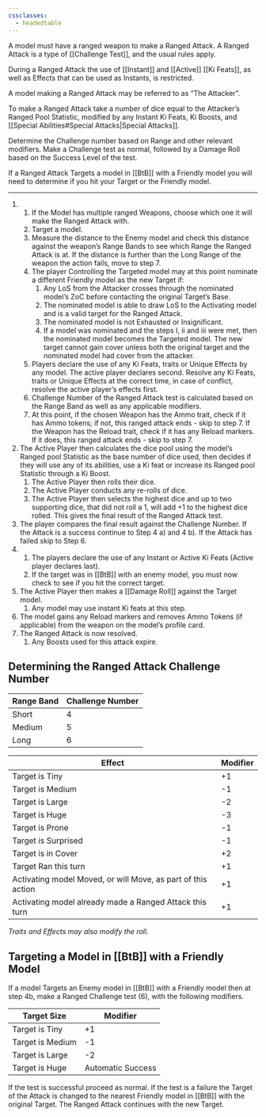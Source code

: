 ```yaml
---
cssclasses:
  - headedtable
---
```

A model must have a ranged weapon to make a Ranged Attack.
A Ranged Attack is a type of [[Challenge Test]], and the usual rules apply.

During a Ranged Attack the use of [[Instant]] and [[Active]] [[Ki Feats]], as well as Effects that can be used as Instants, is restricted.

A model making a Ranged Attack may be referred to as “The Attacker”.

To make a Ranged Attack take a number of dice equal to the Attacker’s Ranged Pool Statistic, modified by any Instant Ki Feats, Ki Boosts, and [[Special Abilities#Special Attacks|Special Attacks]].

Determine the Challenge number based on Range and other relevant modifiers.
Make a Challenge test as normal, followed by a Damage Roll based on the Success Level of the test.

If a Ranged Attack Targets a model in [[BtB]] with a Friendly model you will need to determine
if you hit your Target or the Friendly model.

---
1. 
	1. If the Model has multiple ranged Weapons, choose which one it will make the Ranged Attack with.
	2. Target a model.
	3. Measure the distance to the Enemy model and check this distance against the weapon’s Range Bands to see which Range the Ranged Attack is at.
	   If the distance is further than the Long Range of the weapon the action fails, move to step 7.
	4. The player Controlling the Targeted model may at this point nominate a different Friendly model as the new Target if:
		1. Any LoS from the Attacker crosses through the nominated model’s ZoC before contacting the original Target’s Base.
		2. The nominated model is able to draw LoS to the Activating model and is a valid target for the Ranged Attack.
		3. The nominated model is not Exhausted or Insignificant.
		4. If a model was nominated and the steps I, ii and iii were met, then the nominated model becomes the Targeted model.
		   The new target cannot gain cover unless both the original target and the nominated model had cover from the attacker.
	5. Players declare the use of any Ki Feats, traits or Unique Effects by any model. The active player declares second.
	   Resolve any Ki Feats, traits or Unique Effects at the correct time, in case of conflict, resolve the active player’s effects first.
	6. Challenge Number of the Ranged Attack test is calculated based on the Range Band as well as any applicable modifiers.
	7. At this point, if the chosen Weapon has the Ammo trait, check if it has Ammo tokens; if not, this ranged attack ends - skip to step 7.
	   If the Weapon has the Reload trait, check if it has any Reload markers. If it does, this ranged attack ends - skip to step 7.
1. The Active Player then calculates the dice pool using the model’s Ranged pool Statistic as the  base number of dice used, then decides if they will use any of its abilities, use a Ki feat or increase its Ranged pool Statistic through a Ki Boost.
	1. The Active Player then rolls their dice.
	2. The Active Player conducts any re-rolls of dice.
	3. The Active Player then selects the highest dice and up to two supporting dice, that did not roll a 1, will add +1 to the highest dice rolled.
	   This gives the final result of the Ranged Attack test.
2. The player compares the final result against the Challenge Number.
   If the Attack is a success continue to Step 4 a) and 4 b).
   If the Attack has failed skip to Step 6.
3.  
	1. The players declare the use of any Instant or Active Ki Feats (Active player declares last).
	2. If the target was in [[BtB]] with an enemy model, you must now check to see if you hit the correct target.
4. The Active Player then makes a [[Damage Roll]] against the Target model.
	1. Any model may use instant Ki feats at this step.
5. The model gains any Reload markers and removes Ammo Tokens (if applicable) from the weapon on the model’s profile card.
6. The Ranged Attack is now resolved.
	1. Any Boosts used for this attack expire.
## Determining the Ranged Attack Challenge Number

| Range Band | Challenge Number |
| ---------- | ---------------- |
| Short      | 4                |
| Medium     | 5                |
| Long       | 6                |

| Effect                                                       | Modifier |
| ------------------------------------------------------------ | -------- |
| Target is Tiny                                               | +1       |
| Target is Medium                                             | -1       |
| Target is Large                                              | -2       |
| Target is Huge                                               | -3       |
| Target is Prone                                              | -1       |
| Target is Surprised                                          | -1       |
| Target is in Cover                                           | +2       |
| Target Ran this turn                                         | +1       |
| Activating model Moved, or will Move, as part of this action | +1       |
| Activating model already made a Ranged Attack this turn      | +1       |

*Traits and Effects may also modify the roll.*
## Targeting a Model in [[BtB]] with a Friendly Model

If a model Targets an Enemy model in [[BtB]] with a Friendly model then at step 4b, make a Ranged Challenge test (6), with the following modifiers.

| Target Size      | Modifier          |
| ---------------- | ----------------- |
| Target is Tiny   | +1                |
| Target is Medium | -1                |
| Target is Large  | -2                |
| Target is Huge   | Automatic Success |

If the test is successful proceed as normal.
If the test is a failure the Target of the Attack is changed to the nearest Friendly model in [[BtB]] with the original Target.
The Ranged Attack continues with the new Target.

